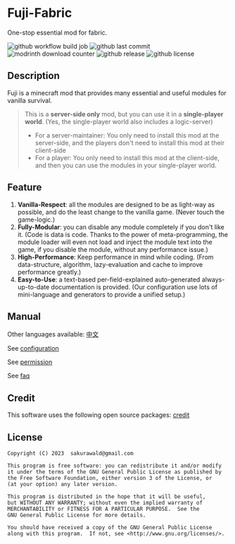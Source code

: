 # Fuji-Fabric
One-stop essential mod for fabric.

![github workflow build job](https://img.shields.io/github/actions/workflow/status/sakurawald/fuji-fabric/build.yml)
![github last commit](https://img.shields.io/github/last-commit/sakurawald/fuji-fabric)
![modrinth download counter](https://img.shields.io/modrinth/dt/1TowMm2v)
![github release](https://img.shields.io/github/v/release/sakurawald/fuji-fabric)
![github license](https://img.shields.io/github/license/sakurawald/fuji-fabric)

## Description
Fuji is a minecraft mod that provides many essential and useful modules for vanilla survival.

> This is a **server-side only** mod, but you can use it in a **single-player world**. (Yes, the single-player world also includes a logic-server)
> - For a server-maintainer: You only need to install this mod at the server-side, and the players don't need to install this mod at their client-side
> - For a player: You only need to install this mod at the client-side, and then you can use the modules in your single-player world.

## Feature
1. **Vanilla-Respect**: all the modules are designed to be as light-way as possible, and do the least change to the vanilla game. (Never touch the game-logic.)
2. **Fully-Modular**: you can disable any module completely if you don't like it. (Code is data is code. Thanks to the power of meta-programming, the module loader will even not load and inject the module text into the game, if you disable the module, without any performance issue.)
3. **High-Performance**: Keep performance in mind while coding. (From data-structure, algorithm, lazy-evaluation and cache to improve performance greatly.)
4. **Easy-to-Use**: a text-based per-field-explained auto-generated always-up-to-date documentation is provided. (Our configuration use lots of mini-language and generators to provide a unified setup.)

## Manual
Other languages available: [中文](https://github.com/sakurawald/fuji-fabric/wiki/%5Bconfig.json%5D-%5Bzh_cn%5D)

See [configuration](https://github.com/sakurawald/fuji-fabric/wiki/Configuration)

See [permission](https://github.com/sakurawald/fuji-fabric/wiki/PermissionAndMeta)

See [faq](https://github.com/sakurawald/fuji-fabric/wiki/FAQ)

## Credit
This software uses the following open source packages: [credit](https://github.com/sakurawald/fuji-fabric/blob/dev/CREDIT)

## License
```
Copyright (C) 2023  sakurawald@gmail.com

This program is free software: you can redistribute it and/or modify
it under the terms of the GNU General Public License as published by
the Free Software Foundation, either version 3 of the License, or
(at your option) any later version.

This program is distributed in the hope that it will be useful,
but WITHOUT ANY WARRANTY; without even the implied warranty of
MERCHANTABILITY or FITNESS FOR A PARTICULAR PURPOSE.  See the
GNU General Public License for more details.

You should have received a copy of the GNU General Public License
along with this program.  If not, see <http://www.gnu.org/licenses/>.
```